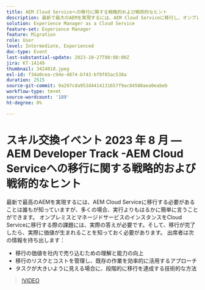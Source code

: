 ```yaml
---
title: AEM Cloud Serviceへの移行に関する戦略的および戦術的なヒント
description: 最新で最大のAEMを実現するには、AEM Cloud Serviceに移行し、オンプレミスとマネージドサービスのインスタンスをCloud Serviceに移行し、移行の価値を社内で販売する方法移行のリスクとコストを管理し、既存の労力を効率的に活用する方法
solution: Experience Manager as a Cloud Service
feature-set: Experience Manager
feature: Migration
role: User
level: Intermediate, Experienced
doc-type: Event
last-substantial-update: 2023-10-27T00:00:00Z
jira: KT-14149
thumbnail: 3424018.jpeg
exl-id: f34a0cea-c94e-4874-b743-bf8f85ac538a
duration: 2515
source-git-commit: 9a297cda953d4414131657f9ac84580aea0eabeb
workflow-type: tm+mt
source-wordcount: '189'
ht-degree: 0%

---
```


# スキル交換イベント 2023 年 8 月 — AEM Developer Track -AEM Cloud Serviceへの移行に関する戦略的および戦術的なヒント

最新で最高のAEMを実現するには、AEM Cloud Serviceに移行する必要があることは誰もが知っていますが、多くの場合、実行よりもはるかに簡単に言うことができます。 オンプレミスとマネージドサービスのインスタンスをCloud Serviceに移行する際の課題には、実際の答えが必要です。そして、移行が完了したら、実際に価値が生まれることを知っておく必要があります。 出席者は次の情報を持ち出します：

* 移行の価値を社内で売り込むための理解と能力の向上
* 移行のリスクとコストを管理し、既存の作業を効率的に活用するアプローチ
* タスクが大きいように見える場合に、段階的に移行を達成する技術的な方法

>[!VIDEO](https://video.tv.adobe.com/v/3424018/?learn=on)
